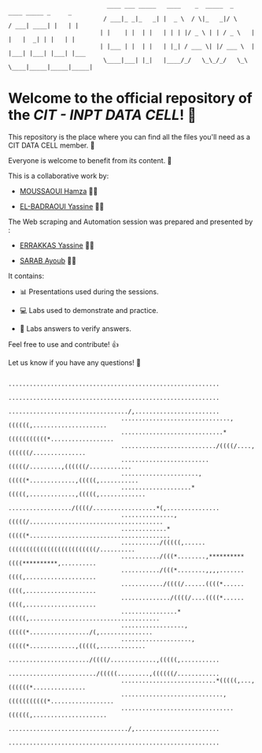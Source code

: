 ```
                            ____ ___ _____   ____    _  _____  _       ____ _____ _     _     
                           / ___|_ _|_   _| |  _ \  / \|_   _|/ \     / ___| ____| |   | |    
                          | |    | |  | |   | | | |/ _ \ | | / _ \   | |   |  _| | |   | |    
                          | |___ | |  | |   | |_| / ___ \| |/ ___ \  | |___| |___| |___| |___ 
                           \____|___| |_|   |____/_/   \_\_/_/   \_\  \____|_____|_____|_____|
 ```

# Welcome to the official repository of the *CIT - INPT DATA CELL*! :wave: 

This repository is the place where you can find all the files you'll need as a CIT DATA CELL member. :busts_in_silhouette:

Everyone is welcome to benefit from its content. :raised_hands:

This is a collaborative work by:

- [MOUSSAOUI Hamza](https://github.com/PIno-1963) :man_technologist:

- [EL-BADRAOUI Yassine](https://github.com/yassineiscoding) :man_technologist:

The Web scraping and Automation session was prepared and presented by :

-  [ERRAKKAS Yassine](https://github.com/yassineerrakkas/)  :man_technologist:

-  [SARAB Ayoub](https://github.com/Aysr01)    :man_technologist:


It contains:

- :bar_chart: Presentations used during the sessions.

- :computer: Labs used to demonstrate and practice.

- :page_facing_up: Labs answers to verify answers.

Feel free to use and contribute! :thumbsup:

Let us know if you have any questions! :speech_balloon:


```
                                ............................................................
                                ............................................................
                                ................................../,........................
                                ...............................,((((((,.....................
                                .............................*(((((((((((*..................
                                .........................../((((/....,((((((/...............
                                .........................(((((/.........,((((((/............
                                ......................,(((((*.............,(((((,...........
                                ....................*(((((,.............,(((((,.............
                                ................../((((/..................*(,...............
                                ...............,(((((/......................................
                                .............*(((((*........................................
                                .........../(((((,......(((((((((((((((((((((((((/..........
                                .........../(((*........,**********((((**********,..........
                                .........../(((*........,,,,.......((((,....................
                                ............/((((/......((((*......((((,....................
                                ............../((((/....((((*......((((,....................
                                ................*(((((,.....................................
                                ..................,(((((*................./(,...............
                                ....................,(((((*.............,(((((,.............
                                ......................./((((/.............,(((((,...........
                                ........................./(((((.........,((((((/............
                                ...........................*(((((,...,((((((*...............
                                .............................,(((((((((((*..................
                                ................................((((((,.....................
                                ................................../,........................
                                ............................................................
```
